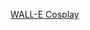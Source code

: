 ---
layout: post
wordpress_id: 684
wordpress_url: http://noesbueno.com/archives/684
date: '2010-06-22 18:00:35 -0500'
date_gmt: '2010-06-22 23:00:35 -0500'
body: |
  <p><a href="http://www.epicponyz.com/2010/06/wall-e-cosplay.html">WALL-E Cosplay</a></p>
---